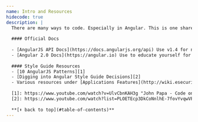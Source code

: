 ```yaml
---
name: Intro and Resources
hidecode: true
description: |
  There are many ways to code. Especially in Angular. This is one shared approach that works.
  
  #### Official Docs
  
  - [AngularJS API Docs](https://docs.angularjs.org/api) Use v1.4 for new development. 
  - [Angular 2.0 Docs](https://angular.io) Use to educate yourself for new features 
  
  #### Style Guide Resources
  - [10 AngularJS Patterns][1]
  - [Digging into Angular Style Guide Decisions][2]
  - Various resources under [Applications Features](http://wiki.esecurity.net:8090/display/SENT/Application+Features) which need to be supported by this Style Guide
  
  [1]: https://www.youtube.com/watch?v=UlvCbnKAH3g "John Papa - Code on the Beach 2014 - 10 AngularJS Patterns"
  [2]: https://www.youtube.com/watch?list=PLOETEcp3DkCoNnlhE-7fovYvqwVPrRiY7&t=484&v=hG-ARy0oqjI  "John Papa - ng-conf 2015 - Digging into Angular Style Guide Decisions"
  
  **[⬆ back to top](#table-of-contents)**
---
```

